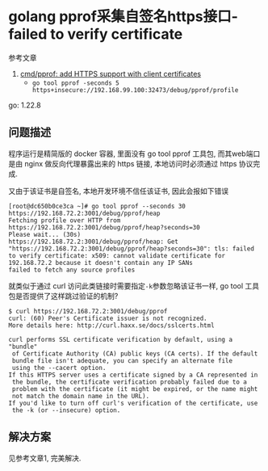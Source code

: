 # golang pprof采集自签名https接口-failed to verify certificate

参考文章

1. [cmd/pprof: add HTTPS support with client certificates](https://github.com/golang/go/issues/20939)
    - `go tool pprof -seconds 5 https+insecure://192.168.99.100:32473/debug/pprof/profile`

go: 1.22.8

## 问题描述

程序运行是精简版的 docker 容器, 里面没有 go tool pprof 工具包, 而其web端口是由 nginx 做反向代理暴露出来的 https 链接, 本地访问时必须通过 https 协议完成.

又由于该证书是自签名, 本地开发环境不信任该证书, 因此会报如下错误

```log
[root@dc650b0ce3ca ~]# go tool pprof --seconds 30 https://192.168.72.2:3001/debug/pprof/heap
Fetching profile over HTTP from https://192.168.72.2:3001/debug/pprof/heap?seconds=30
Please wait... (30s)
https://192.168.72.2:3001/debug/pprof/heap: Get "https://192.168.72.2:3001/debug/pprof/heap?seconds=30": tls: failed to verify certificate: x509: cannot validate certificate for 192.168.72.2 because it doesn't contain any IP SANs
failed to fetch any source profiles
```

就类似于通过 curl 访问此类链接时需要指定`-k`参数忽略该证书一样, go tool 工具包是否提供了这样跳过验证的机制?

```log
$ curl https://192.168.72.2:3001/debug/pprof
curl: (60) Peer's Certificate issuer is not recognized.
More details here: http://curl.haxx.se/docs/sslcerts.html

curl performs SSL certificate verification by default, using a "bundle"
 of Certificate Authority (CA) public keys (CA certs). If the default
 bundle file isn't adequate, you can specify an alternate file
 using the --cacert option.
If this HTTPS server uses a certificate signed by a CA represented in
 the bundle, the certificate verification probably failed due to a
 problem with the certificate (it might be expired, or the name might
 not match the domain name in the URL).
If you'd like to turn off curl's verification of the certificate, use
 the -k (or --insecure) option.
```

## 解决方案

见参考文章1, 完美解决.
